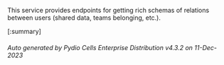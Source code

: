 






This service provides endpoints for getting rich schemas of relations between users (shared data, teams belonging, etc.).

[:summary]

###### Auto generated by Pydio Cells Enterprise Distribution v4.3.2 on 11-Dec-2023

